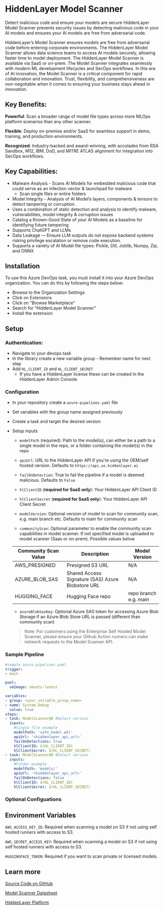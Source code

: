 # HiddenLayer Model Scanner

Detect malicious code and ensure your models are secure
HiddenLayer Model Scanner prevents security issues by detecting malicious code in your AI models and ensures your AI models are free from adversarial code.

HiddenLayer’s Model Scanner ensures models are free from adversarial code before entering corporate environments. The HiddenLayer Model Scanner allows data science teams to access AI models securely, allowing faster time to model deployment. The HiddenLayer Model Scanner is available via SaaS or on-prem. The Model Scanner integrates seamlessly with modern ML development lifecycles and SecOps workflows. In this era of AI innovation, the Model Scanner is a critical component for rapid collaboration and innovation. Trust, flexibility, and comprehensiveness are non-negotiable when it comes to ensuring your business stays ahead in innovation.

## Key Benefits:

**Powerful**: Scan a broader range of model file types across more MLOps platform scenarios than any other scanner.

**Flexible**: Deploy on-premise and/or SaaS for seamless support in demo, training, and production environments.

**Recognized**: Industry-backed and award-winning, with accolades from RSA Sandbox, M12, IBM, DoD, and MITRE ATLAS alignment for integration into SecOps workflows.

## Key Capabilities:

* Malware Analysis - Scans AI Models for embedded malicious code that could serve as an infection vector & launchpad for malware
    * Scan single files or entire folders
* Model Integrity - Analysis of AI Model’s layers, components & tensors to detect tampering or corruption.
* Uses a combination of static detection and analysis to identify malware, vulnerabilities, model integrity & corruption issues
* Catalog a Known-Good State of your AI Models as a baseline for identifying future tampering
* Supports ChatGPT and LLMs
* Data Leakage — Ensure LLM outputs do not expose backend systems risking privilege escalation or remove code execution.
* Supports a variety of AI Model file types: Pickle, Dill, Joblib, Numpy, Zip, and ONNX

## Installation

To use this Azure DevOps task, you must install it into your Azure DevOps organization. You can do this by following the steps below:
* Browse to the Organization Settings
* Click on Extensions
* Click on "Browse Marketplace"
* Search for "HiddenLayer Model Scanner"
* Install the extension

## Setup
### Authentication:

* Navigate to your devops task
* In the library create a new variable group - Remember name for next step
* Add `HL_CLIENT_ID` and `HL_CLIENT_SECRET`
    * If you have a HiddenLayer license these can be created in the HiddenLayer Admin Console  

### Configuration
* In your repository create a `azure-pipelines.yaml` file
* Set variables with the group name assigned previously
* Create a task and target the desired version
* Setup inputs
    * `modelPath` (required): Path to the model(s), can either be a path to a single model in the repo, or a folder containing the model(s) in the repo
    * `apiUrl`: URL to the HiddenLayer API if you're using the OEM/self hosted version. Defaults to `https://api.us.hiddenlayer.ai`

    * `failOnDetection`: True to fail the pipeline if a model is deemed malicious. Defaults to `False`

    * `hlClientID` (**required for SaaS only**): Your HiddenLayer API Client ID

    * `hlClientSecret` (**required for SaaS only**): Your HiddenLayer API Client Secret

    * `modelVersion`: Optional version of model to scan for community scan, e.g. main branch etc. Defaults to main for community scan

    * `communityScan`: Optional parameter to enable the community scan capabilities in model scanner. If not specified model is uploaded to model scanner (Saas or on-prem). Possible values below

    | Community Scan Value | Description | Model Version |
    | -------------------- | ----------- | ------------- |
    | AWS_PRESIGNED        | Presigned S3 URL | N/A |
    | AZURE_BLOB_SAS       | Shared Access Signature (SAS) Azure Blobstore URL | N/A |
    | HUGGING_FACE         | Hugging Face repo | repo branch e.g. main |

    * `azureBlobSasKey`: Optional Azure SAS token for accessing Azure Blob Storage if an Azure Blob Store URL is passed (different than community scan)
    
    > Note: For customers using the Enterprise Self Hosted Model Scanner, please ensure your Github Action runners can make network requests to the Model Scanner API.
### Sample Pipeline
```yaml
#sample azure-pipelines.yaml
trigger:
- main

pool:
  vmImage: ubuntu-latest

variables:
- group: <your_variable_group_name>
- name: System.Debug
  value: true
steps:
- task: ModelScanner@0 #Select version
  inputs:
    #Single file example
    modelPath: 'safe_model.pkl'
    apiUrl: '<hiddenlayer_api_url>'
    failOnDetections: true
    hlClientID: $(HL_CLIENT_ID)
    hlClientSecret: $(HL_CLIENT_SECRET)
- task: ModelScanner@0 #Select version
  inputs:
    #Folder example
    modelPath: 'models/'
    apiUrl: '<hiddenlayer_api_url>'
    failOnDetections: false
    hlClientID: $(HL_CLIENT_ID)
    hlClientSecret: $(HL_CLIENT_SECRET)
```

### Optional Configuations
## Environment Variables

`AWS_ACCESS_KEY_ID`: Required when scanning a model on S3 if not using self hosted runners with access to S3.

`AWS_SECRET_ACCESS_KEY`: Required when scanning a model on S3 if not using self hosted runners with access to S3.

`HUGGINGFACE_TOKEN`: Required if you want to scan private or licensed models. 

## Learn more

[Source Code on GitHub](https://github.com/hiddenlayerai/hiddenlayer-model-scan-azure-devops-task)

[Model Scanner Datasheet](https://query.prod.cms.rt.microsoft.com/cms/api/am/binary/RW1ph9x)

[HiddenLayer Platform](https://hiddenlayer.com/platform)
